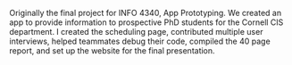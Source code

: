 Originally the final project for INFO 4340, App Prototyping. We created an app to provide information to prospective PhD students for the Cornell CIS department. I created the scheduling page, contributed multiple user interviews, helped teammates debug their code, compiled the 40 page report, and set up the website for the final presentation.
